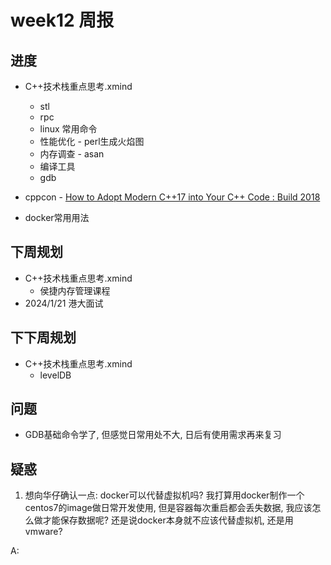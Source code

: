 # week12 周报

## 进度

- C++技术栈重点思考.xmind
    - stl
    - rpc
    - linux 常用命令
    - 性能优化 - perl生成火焰图
    - 内存调查 - asan
    - 编译工具
    - gdb

- cppcon - [How to Adopt Modern C++17 into Your C++ Code : Build 2018](https://www.youtube.com/watch?v=UsrHQAzSXkA)

- docker常用用法


## 下周规划

- C++技术栈重点思考.xmind
    - 侯捷内存管理课程
- 2024/1/21 港大面试

## 下下周规划
- C++技术栈重点思考.xmind
    - levelDB

## 问题

- GDB基础命令学了, 但感觉日常用处不大, 日后有使用需求再来复习

## 疑惑
1. 想向华仔确认一点: docker可以代替虚拟机吗? 我打算用docker制作一个centos7的image做日常开发使用, 但是容器每次重启都会丢失数据, 我应该怎么做才能保存数据呢? 还是说docker本身就不应该代替虚拟机, 还是用vmware?

A: 